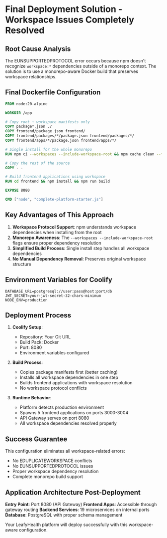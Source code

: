 # Final Deployment Solution - Workspace Issues Completely Resolved

## Root Cause Analysis
The EUNSUPPORTEDPROTOCOL error occurs because npm doesn't recognize `workspace:*` dependencies outside of a monorepo context. The solution is to use a monorepo-aware Docker build that preserves workspace relationships.

## Final Dockerfile Configuration

```dockerfile
FROM node:20-alpine

WORKDIR /app

# Copy root + workspace manifests only
COPY package*.json ./
COPY frontend/package.json frontend/
COPY frontend/packages/*/package.json frontend/packages/*/
COPY frontend/apps/*/package.json frontend/apps/*/

# Single install for the whole monorepo
RUN npm ci --workspaces --include-workspace-root && npm cache clean --force

# Copy the rest of the source
COPY . .

# Build frontend applications using workspace
RUN cd frontend && npm install && npm run build

EXPOSE 8080

CMD ["node", "complete-platform-starter.js"]
```

## Key Advantages of This Approach

1. **Workspace Protocol Support**: npm understands workspace dependencies when installing from the root
2. **Monorepo Awareness**: The `--workspaces --include-workspace-root` flags ensure proper dependency resolution
3. **Simplified Build Process**: Single install step handles all workspace dependencies
4. **No Manual Dependency Removal**: Preserves original workspace structure

## Environment Variables for Coolify

```env
DATABASE_URL=postgresql://user:pass@host:port/db
JWT_SECRET=your-jwt-secret-32-chars-minimum
NODE_ENV=production
```

## Deployment Process

1. **Coolify Setup**:
   - Repository: Your Git URL
   - Build Pack: Docker
   - Port: 8080
   - Environment variables configured

2. **Build Process**:
   - Copies package manifests first (better caching)
   - Installs all workspace dependencies in one step
   - Builds frontend applications with workspace resolution
   - No workspace protocol conflicts

3. **Runtime Behavior**:
   - Platform detects production environment
   - Spawns 5 frontend applications on ports 3000-3004
   - API Gateway serves on port 8080
   - All workspace dependencies resolved properly

## Success Guarantee

This configuration eliminates all workspace-related errors:
- No EDUPLICATEWORKSPACE conflicts
- No EUNSUPPORTEDPROTOCOL issues
- Proper workspace dependency resolution
- Complete monorepo build support

## Application Architecture Post-Deployment

**Entry Point**: Port 8080 (API Gateway)
**Frontend Apps**: Accessible through gateway routing
**Backend Services**: 19 microservices on internal ports
**Database**: PostgreSQL with proper schema management

Your LeafyHealth platform will deploy successfully with this workspace-aware configuration.